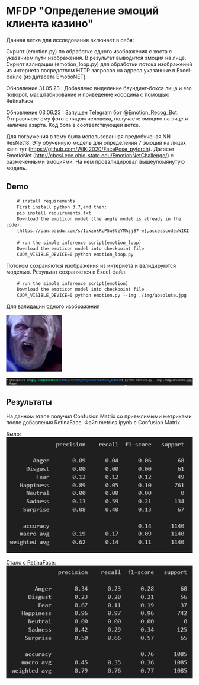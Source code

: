 # MFDP "Определение эмоций клиента казино"

Данная ветка для исследования включает в себя: 

Скрипт (emotion.py) по обработке одного изображения с хоста с указанием пути изображения. В результат выводится эмоция на лице. 
Скрипт валидации (emotion_loop.py) для обработки потока изображений из интернета посредством HTTP запросов на адреса указанные в Excel-файле (из датасета EmotioNET)

Обновление 31.05.23 : Добавлено выделение баундинг-бокса лица и его поворот, масштабирование и приведение координа с помощью RetinaFace

Обновление 03.06.23 : Запущен Telegram бот [@Emotion_Recog_Bot](https://t.me/emotion_recog_bot). Отправляете ему фото с лицом человека, получаете эмоцию на лице и наличие азарта. Код бота в соответствующей ветке.

Для погружения в тему была использованная предобученая NN ResNet18. 
Эту обученную модель для определения 7 эмоций на лицах взял тут (https://github.com/WIKI2020/FacePose_pytorch). 
Датасет EmotioNet (http://cbcsl.ece.ohio-state.edu/EmotionNetChallenge/) с размеченными эмоциями. На нем провалидировал вышеупомянутую модель.

## Demo
```
    # install requirements
    First install python 3.7,and then:
    pip install requirements.txt
    Download the emoticon model (the angle model is already in the code):
    [https://pan.baidu.com/s/1oxznkRcP5w8lzYMAjj87-w],accesscode:WIKI
    
    # run the simple inference script(emotion_loop)
    Download the emoticon model into checkpoint file
    CUDA_VISIBLE_DEVICE=0 python emotion_loop.py
```   
Потоком сохраняются изображения из интернета и валидируются моделью. Результат сохраняется в Excel-файл.

```
    # run the simple inference script(emotion)
    Download the emoticon model into checkpoint file
    CUDA_VISIBLE_DEVICE=0 python emotion.py --img ./img/absolute.jpg
``` 
Для валидации одного изображения

<img src="https://github.com/Sergey-Kit/MFDP_Emotion_Recognition/blob/main/img/absolute.jpg" width=30% height=30%>

![image](https://github.com/Sergey-Kit/MFDP_Emotion_Recognition/blob/main/img/power.jpg)

## Результаты

На данном этапе получил Confusion Matrix со приемлимыми метриками после добавления RetinaFace. 
Файл metrics.ipynb с Confusion Matrix

Было:
         ![image](https://github.com/Sergey-Kit/MFDP_Emotion_Recognition/blob/main/img/results.jpg)

Стало с RetinaFace:
![image](https://github.com/Sergey-Kit/MFDP_Emotion_Recognition/blob/main/img/results_v2.jpg)


